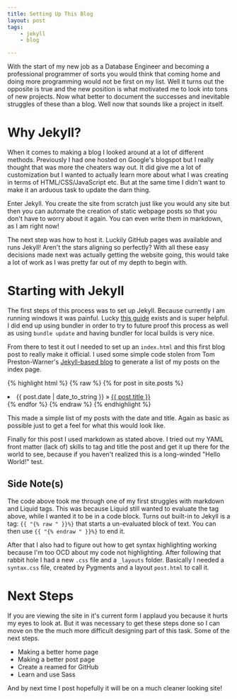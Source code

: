 ```yaml
---
title: Setting Up This Blog
layout: post
tags:
    - jekyll
    - blog

---
```



With the start of my new job as a Database Engineer and becoming a professional programmer of sorts you would think that coming home and doing more programming would not be first on my list. Well it turns out the opposite is true and the new position is what motivated me to look into tons of new projects. Now what better to document the successes and inevitable struggles of these than a blog. Well now that sounds like a project in itself.


Why Jekyll?
=====

When it comes to making a blog I looked around at a lot of different methods. Previously I had one hosted on Google's blogspot but I really thought that was more the cheaters way out. It did give me a lot of customization but I wanted to actually learn more about what I was creating in terms of HTML/CSS/JavaScript etc. But at the same time I didn't want to make it an arduous task to update the darn thing.

Enter Jekyll. You create the site from scratch just like you would any site but then you can automate the creation of static webpage posts so that you don't have to worry about it again. You can even write them in markdown, as I am right now!

The next step was how to host it. Luckily GitHub pages was available and runs Jekyll! Aren't the stars aligning so perfectly? With all these easy decisions made next was actually getting the website going, this would take a lot of work as I was pretty far out of my depth to begin with.


Starting with Jekyll
=====

The first steps of this process was to set up Jekyll. Because currently I am running windows it was painful. Lucky [this guide](https://help.github.com/articles/using-jekyll-with-pages "GitHub pages") exists and is super helpful. I did end up using bundler in order to try to future proof this process as well as using `bundle update` and having bundler for local builds is very nice.

From there to test it out I needed to set up an `index.html` and this first blog post to really make it official. I used some simple code stolen from Tom Preston-Warner's [Jekyll-based blog](http://tom.preston-werner.com/ 'Tom Preston-Werner') to generate a list of my posts on the index page.


{% highlight html %}
{% raw %}
{% for post in site.posts %}
  <li><span>{{ post.date | date_to_string }}</span> &raquo; <a href="{{ post.url }}">{{ post.title }}</a></li>
{% endfor %}
{% endraw %}
{% endhighlight %}

This made a simple list of my posts with the date and title. Again as basic as possible just to get a feel for what this would look like.

Finally for this post I used markdown as stated above. I tried out my YAML front matter (lack of) skills to tag and title the post and get it up there for the world to see, because if you haven't realized this is a long-winded "Hello World!" test.

Side Note(s)
----

The code above took me through one of my first struggles with markdown and Liquid tags. This was because Liquid still wanted to evaluate the tag above, while I wanted it to be in a code block. Turns out built-in to Jekyll is a tag: `{{ "{% raw " }}%}` that starts a un-evaluated block of text. You can then use `{{ "{% endraw " }}%}` to end it.

After that I also had to figure out how to get syntax highlighting working because I'm too OCD about my code not highlighting. After following that rabbit hole I had a new `.css` file and a `_layouts` folder. Basically I needed a `syntax.css` file, created by Pygments and a layout `post.html` to call it.

Next Steps
=====

If you are viewing the site in it's current form I applaud you because it hurts my eyes to look at. But it was necessary to get these steps done so I can move on the the much more difficult designing part of this task. Some of the next steps.

* Making a better home page
* Making a better post page
* Create a reamed for GitHub
* Learn and use Sass

And by next time I post hopefully it will be on a much cleaner looking site!
